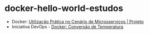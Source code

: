 # docker-hello-world-estudos

* Docker: [Utilização Prática no Cenário de Microsserviços | Projeto]()
* Iniciativa DevOps - [Docker: Conversão de Temperatura](https://github.com/mlopezlr/docker-projecs-studies/tree/main/Iniciativa%20DevOps) 


